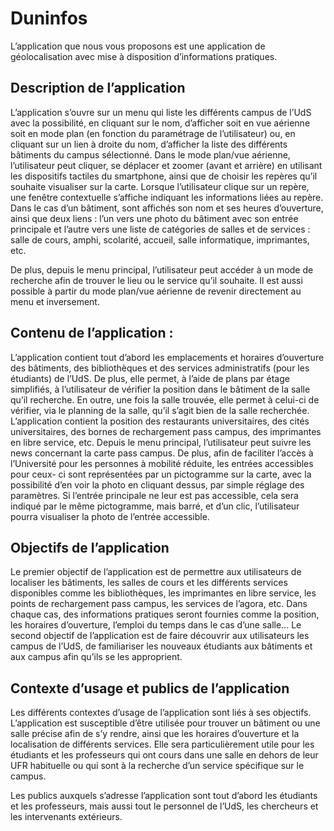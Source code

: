 # Duninfos

L’application que nous vous proposons est une application de géolocalisation avec mise à disposition d’informations pratiques.

## Description de l’application
L’application s’ouvre sur un menu qui liste les différents campus de l’UdS avec la possibilité, en cliquant sur le nom, d’afficher soit en vue aérienne soit en mode plan (en fonction du paramétrage de l’utilisateur) ou, en cliquant sur un lien à droite du nom, d’afficher la liste des différents bâtiments du campus sélectionné. Dans le mode plan/vue aérienne, l’utilisateur peut cliquer, se déplacer et zoomer (avant et arrière) en utilisant les dispositifs tactiles du smartphone, ainsi que de choisir les repères qu’il souhaite visualiser sur la carte. Lorsque l’utilisateur clique sur un repère, une fenêtre contextuelle s’affiche indiquant les informations liées au repère. Dans le cas d’un bâtiment, sont affichés son nom et ses heures d’ouverture, ainsi que deux liens : l’un vers une photo du bâtiment avec son entrée principale et l’autre vers une liste de catégories de salles et de services : salle de cours, amphi, scolarité, accueil, salle informatique, imprimantes, etc.

De plus, depuis le menu principal, l’utilisateur peut accéder à un mode de recherche afin de trouver le lieu ou le service qu’il souhaite. Il est aussi possible à partir du mode plan/vue aérienne de revenir directement au menu et inversement.

## Contenu de l’application :
L’application contient tout d’abord les emplacements et horaires d’ouverture des bâtiments, des bibliothèques et des services administratifs (pour les étudiants) de l’UdS. De plus, elle permet, à l’aide de plans par étage simplifiés, à l’utilisateur de vérifier la position dans le bâtiment de la salle qu’il recherche. En outre, une fois la salle trouvée, elle permet à celui-ci de vérifier, via le planning de la salle, qu’il s’agit bien de la salle recherchée. L’application contient la position des restaurants universitaires, des cités universitaires, des bornes de rechargement pass campus, des imprimantes en libre service, etc. Depuis le menu principal, l’utilisateur peut suivre les news concernant la carte pass campus. De plus, afin de faciliter l’accès à l’Université pour les personnes à mobilité réduite, les entrées accessibles pour ceux- ci sont représentées par un pictogramme sur la carte, avec la possibilité d’en voir la photo en cliquant dessus, par simple réglage des paramètres. Si l’entrée principale ne leur est pas accessible, cela sera indiqué par le même pictogramme, mais barré, et d’un clic, l’utilisateur pourra visualiser la photo de l’entrée accessible.

## Objectifs de l’application
Le premier objectif de l’application est de permettre aux utilisateurs de
localiser les bâtiments, les salles de cours et les différents services disponibles comme les bibliothèques, les imprimantes en libre service, les points de rechargement pass campus, les services de l’agora, etc. Dans chaque cas, des informations pratiques seront fournies comme la position, les horaires d’ouverture, l’emploi du temps dans le cas d’une salle... Le second objectif de l’application est de faire découvrir aux utilisateurs les campus de l’UdS, de familiariser les nouveaux étudiants aux bâtiments et aux campus afin qu’ils se les approprient.

## Contexte d’usage et publics de l’application
Les différents contextes d’usage de l’application sont liés à ses objectifs. L’application est susceptible d’être utilisée pour trouver un bâtiment ou une salle précise afin de s’y rendre, ainsi que les horaires d’ouverture et la localisation de différents services. Elle sera particulièrement utile pour les étudiants et les professeurs qui ont cours dans une salle en dehors de leur UFR habituelle ou qui sont à la recherche d’un service spécifique sur le campus.

Les publics auxquels s’adresse l’application sont tout d’abord les étudiants et les professeurs, mais aussi tout le personnel de l’UdS, les chercheurs et les intervenants extérieurs.